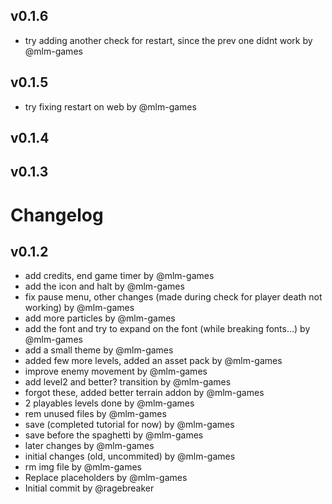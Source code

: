 ## v0.1.6

- try adding another check for restart, since the prev one didnt work by @mlm-games


## v0.1.5

- try fixing restart on web by @mlm-games


## v0.1.4




## v0.1.3




# Changelog

## v0.1.2

- add credits, end game timer by @mlm-games
- add the icon and halt by @mlm-games
- fix pause menu, other changes (made during check for player death not working) by @mlm-games
- add more particles by @mlm-games
- add the font and try to  expand on the font (while breaking fonts...) by @mlm-games
- add a small theme by @mlm-games
- added few more levels, added an asset pack by @mlm-games
- improve enemy movement by @mlm-games
- add level2 and better? transition by @mlm-games
- forgot these, added better terrain addon by @mlm-games
- 2 playables levels done by @mlm-games
- rem unused files by @mlm-games
- save (completed tutorial for now) by @mlm-games
- save before the spaghetti by @mlm-games
- later changes by @mlm-games
- initial changes (old, uncommited) by @mlm-games
- rm img file by @mlm-games
- Replace placeholders by @mlm-games
- Initial commit by @ragebreaker


